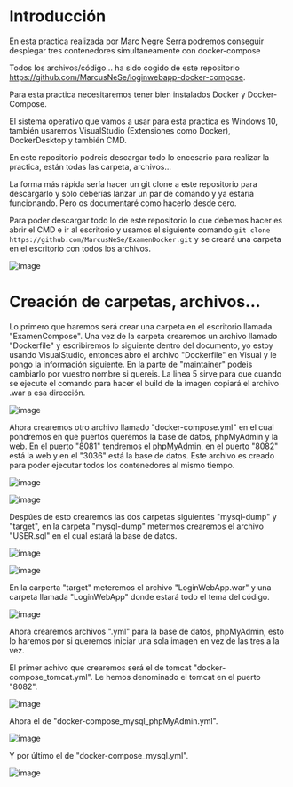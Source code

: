# Introducción

En esta practica realizada por Marc Negre Serra podremos conseguir desplegar tres contenedores simultaneamente con docker-compose

Todos los archivos/código...  ha sido cogido de este repositorio https://github.com/MarcusNeSe/loginwebapp-docker-compose.

Para esta practica necesitaremos tener bien instalados Docker y Docker-Compose.

El sistema operativo que vamos a usar para esta practica es Windows 10, también usaremos VisualStudio (Extensiones como Docker), DockerDesktop y también CMD.

En este repositorio podreis descargar todo lo encesario para realizar la practica, están todas las carpeta, archivos...

La forma más rápida sería hacer un git clone a este repositorio para descargarlo y solo deberías lanzar un par de comando y ya estaría funcionando. Pero os documentaré como hacerlo desde cero.

Para poder descargar todo lo de este repositorio lo que debemos hacer es abrir el CMD e ir al escritorio y usamos el siguiente comando `git clone https://github.com/MarcusNeSe/ExamenDocker.git` y se creará una carpeta en el escritorio con todos los archivos.

![image](https://user-images.githubusercontent.com/101186662/173107829-ce77a140-f994-42df-89cc-d897c4d04d77.png)

# Creación de carpetas, archivos...

Lo primero que haremos será crear una carpeta en el escritorio llamada "ExamenCompose". Una vez de la carpeta crearemos un archivo llamado "Dockerfile" y escribiremos lo siguiente dentro del documento, yo estoy usando VisualStudio, entonces abro el archivo "Dockerfile" en Visual y le pongo la información siguiente. En la parte de "maintainer" podeis cambiarlo por vuestro nombre si quereis. La linea 5 sirve para que cuando se ejecute el comando para hacer el build de la imagen copiará el archivo .war a esa dirección.

![image](https://user-images.githubusercontent.com/101186662/173087285-dae56fd2-b141-43dc-9aab-46a608dec8fb.png)

Ahora crearemos otro archivo llamado "docker-compose.yml" en el cual pondremos en que puertos queremos la base de datos, phpMyAdmin y la web. En el puerto "8081" tendremos el phpMyAdmin, en el puerto "8082" está la web y en el "3036" está la base de datos. Este archivo es creado para poder ejecutar todos los contenedores al mismo tiempo.

![image](https://user-images.githubusercontent.com/101186662/173083514-063602cf-12a6-474c-9009-d8cf63c3ea99.png)

![image](https://user-images.githubusercontent.com/101186662/173083818-a3a304b3-3c02-4138-894d-035713d65d86.png)

Despúes de esto crearemos las dos carpetas siguientes "mysql-dump" y "target", en la carpeta "mysql-dump" metermos crearemos el archivo "USER.sql" en el cual estará la base de datos.

![image](https://user-images.githubusercontent.com/101186662/173084149-1d14b886-2d2e-4a51-b9ca-dbfb54bcd266.png)

![image](https://user-images.githubusercontent.com/101186662/173084219-d9b73359-7afc-42f8-810c-eabdae0aaeb1.png)

En la carperta "target" meteremos el archivo "LoginWebApp.war" y una carpeta llamada "LoginWebApp" donde estará todo el tema del código.

![image](https://user-images.githubusercontent.com/101186662/173084857-136b9f21-40bc-4273-a24c-d2571f0c1c86.png)

Ahora crearemos archivos ".yml" para la base de datos, phpMyAdmin, esto lo haremos por si queremos iniciar una sola imagen en vez de las tres a la vez.

El primer achivo que crearemos será el de tomcat "docker-compose_tomcat.yml". Le hemos denominado el tomcat en el puerto "8082".

![image](https://user-images.githubusercontent.com/101186662/173085719-d5fa6118-74bb-4eca-9a47-2b1e1f8e1da4.png)

Ahora el de "docker-compose_mysql_phpMyAdmin.yml".

![image](https://user-images.githubusercontent.com/101186662/173086001-14c463eb-e89a-4532-80b7-c6d556cfcb38.png)

Y por último el de "docker-compose_mysql.yml".

![image](https://user-images.githubusercontent.com/101186662/173086154-32bfafad-98a2-4ffb-85d5-07c7628bd152.png)
